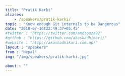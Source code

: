 ```yaml
---
title: "Pratik Karki"
aliases:
    - /speakers/pratik-karki/
topic : "Know enough Git internals to be Dangerous"
date: "2018-07-16T22:49:37+05:45"
#twitter : "https://twitter.com/amdsouza92"
#github : "https://github.com/akashadhikari/"
#website : "http://akashadhikari.com.np/"
layout : "speakers"
from : "Nepal"
img: "/img/speakers/pratik-karki.jpg"

about : ""
---
```

